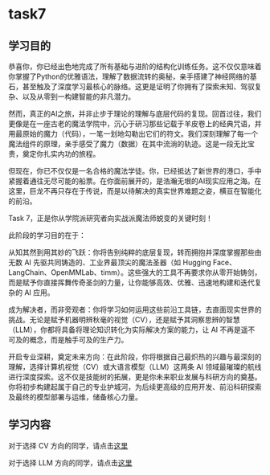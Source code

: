 # task7

## 学习目的

恭喜你，你已经出色地完成了所有基础与进阶的结构化训练任务。这不仅仅意味着你掌握了Python的优雅语法，理解了数据流转的奥秘，亲手搭建了神经网络的基石，甚至触及了深度学习最核心的脉络。这更是证明了你拥有了探索未知、驾驭复杂、以及从零到一构建智能的非凡潜力。

然而，真正的AI之旅，并非止步于理论的理解与底层代码的复现。回首过往，我们更像是在一座古老的魔法学院中，沉心于研习那些记载于羊皮卷上的经典咒语，并用最原始的魔力（代码），一笔一划地勾勒出它们的符文。我们深刻理解了每一个魔法组件的原理，亲手感受了魔力（数据）在其中流淌的轨迹。这是一段无比宝贵，奠定你扎实内功的旅程。

但现在，你已不仅仅是一名合格的魔法学徒。你，已经抵达了新世界的港口，手中紧握着通往无尽可能的船票。在你面前展开的，是浩瀚无垠的AI现实应用之海。在这里，巨龙不再只存在于传说，而是以待解决的真实世界难题之姿，横亘在智能化的前沿。

Task 7，正是你从学院派研究者向实战派魔法师蜕变的关键时刻！

此阶段的学习目的在于：

从知其然到用其妙的飞跃：你将告别纯粹的底层复现，转而拥抱并深度掌握那些由无数 AI 先驱共同铸造的、工业界最顶尖的魔法圣器（如 Hugging Face、LangChain、OpenMMLab、timm）。这些强大的工具不再要求你从零开始铸剑，而是赋予你直接挥舞传奇圣剑的力量，让你能够高效、优雅、迅速地构建和迭代复杂的 AI 应用。

成为解决者，而非旁观者：你将学习如何运用这些前沿工具链，去直面现实世界的挑战。无论是赋予机器明辨秋毫的视觉（CV），还是赋予其洞察思辨的智慧（LLM），你都将具备将理论知识转化为实际解决方案的能力，让 AI 不再是遥不可及的概念，而是触手可及的生产力。

开启专业深耕，奠定未来方向：在此阶段，你将根据自己最炽热的兴趣与最深刻的理解，选择计算机视觉（CV）或大语言模型（LLM）这两条 AI 领域最璀璨的航线进行深度探索。这不仅是技能树的拓展，更是你未来职业发展与科研方向的奠基。你将初步构建起属于自己的专业护城河，为后续更高级的应用开发、前沿科研探索及最终的模型部署与运维，储备核心力量。

## 学习内容

对于选择 CV 方向的同学，请点击[这里](task7-cv.md)

对于选择 LLM 方向的同学，请点击[这里](task7-llm.md)
